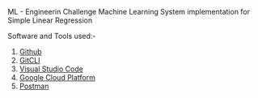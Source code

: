 ML - Engineerin Challenge
Machine Learning System implementation for Simple Linear Regression 

Software and Tools used:-
  
1. [Github](https://github.com)
2. [GitCLI](https://git-scm.com/downloads)
3. [Visual Studio Code](https://code.visualstudio.com/)
4. [Google Cloud Platform](https://cloud.google.com/)
5. [Postman](https://www.postman.com/)


